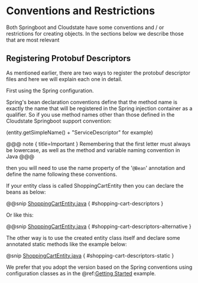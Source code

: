 # Conventions and Restrictions

Both Springboot and Cloudstate have some conventions and / or restrictions for creating objects. 
In the sections below we describe those that are most relevant

## Registering Protobuf Descriptors
As mentioned earlier, there are two ways to register the protobuf descriptor files and here we will explain each one in 
detail.

First using the Spring configuration.
 
Spring's bean declaration conventions define that the method name is exactly the name that will be registered in
the Spring injection container as a qualifier.
So if you use method names other than those defined in the Cloudstate Springboot support convention:

 (entity.getSimpleName() + "ServiceDescriptor" for example)
 
@@@ note { title=Important }
Remembering that the first letter must always be lowercase, as well as the method and variable naming convention in Java 
@@@

then you will need to use the name property of the '`@Bean`' annotation and define the name following these conventions.

If your entity class is called ShoppingCartEntity then you can declare the beans as below:

@@snip [ShoppingCartEntity.java]($base$/docs/src/tests/paradox/ShoppingCartEntity.java) { #shopping-cart-descriptors }

Or like this:

@@snip [ShoppingCartEntity.java]($base$/docs/src/tests/paradox/ShoppingCartEntity.java) { #shopping-cart-descriptors-alternative }

The other way is to use the created entity class itself and declare some annotated static methods like the example below:

@snip [ShoppingCartEntity.java]($base$/docs/src/tests/paradox/ShoppingCartEntity.java) { #shopping-cart-descriptors-static }

We prefer that you adopt the version based on the Spring conventions using configuration classes as in the 
@ref:[Getting Started](gettingstarted.md) example.